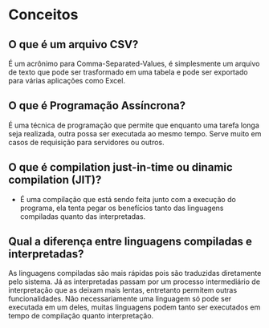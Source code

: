 # Conceitos

## O que é um arquivo CSV?

É um acrônimo para Comma-Separated-Values, é simplesmente um arquivo de texto que pode ser trasformado em uma tabela e pode ser exportado para várias aplicações como Excel.

## O que é Programação Assíncrona?

É uma técnica de programação que permite que enquanto uma tarefa longa seja realizada, outra possa ser executada ao mesmo tempo. Serve muito em casos de requisição para servidores ou outros.

## O que é compilation just-in-time ou dinamic compilation (JIT)?

- É uma compilação que está sendo feita junto com a execução do programa, ela tenta pegar os benefícios tanto das linguagens compiladas quanto das interpretadas.

## Qual a diferença entre linguagens compiladas e interpretadas?

As linguagens compiladas são mais rápidas pois são traduzidas diretamente pelo sistema. Já as interpretadas passam por um processo intermediário de interpretação que as deixam mais lentas, entretanto permitem outras funcionalidades. Não necessariamente uma linguagem só pode ser executada em um deles, muitas linguagens podem tanto ser executados em tempo de compilação quanto interpretação.
